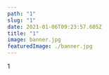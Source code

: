 ```yaml
---
path: "1"
slug: "1"
date: 2021-01-06T09:23:57.605Z
title: "1"
image: banner.jpg
featuredImage: ./banner.jpg
---
```

1